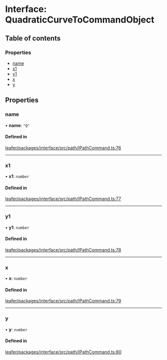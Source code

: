 # Interface: QuadraticCurveToCommandObject

## Table of contents

### Properties

- [name](QuadraticCurveToCommandObject.md#name)
- [x1](QuadraticCurveToCommandObject.md#x1)
- [y1](QuadraticCurveToCommandObject.md#y1)
- [x](QuadraticCurveToCommandObject.md#x)
- [y](QuadraticCurveToCommandObject.md#y)

## Properties

### name

• **name**: ``"Q"``

#### Defined in

[leafer/packages/interface/src/path/IPathCommand.ts:76](https://github.com/leaferjs/leafer/blob/0c6b9de/packages/interface/src/path/IPathCommand.ts#L76)

___

### x1

• **x1**: `number`

#### Defined in

[leafer/packages/interface/src/path/IPathCommand.ts:77](https://github.com/leaferjs/leafer/blob/0c6b9de/packages/interface/src/path/IPathCommand.ts#L77)

___

### y1

• **y1**: `number`

#### Defined in

[leafer/packages/interface/src/path/IPathCommand.ts:78](https://github.com/leaferjs/leafer/blob/0c6b9de/packages/interface/src/path/IPathCommand.ts#L78)

___

### x

• **x**: `number`

#### Defined in

[leafer/packages/interface/src/path/IPathCommand.ts:79](https://github.com/leaferjs/leafer/blob/0c6b9de/packages/interface/src/path/IPathCommand.ts#L79)

___

### y

• **y**: `number`

#### Defined in

[leafer/packages/interface/src/path/IPathCommand.ts:80](https://github.com/leaferjs/leafer/blob/0c6b9de/packages/interface/src/path/IPathCommand.ts#L80)
